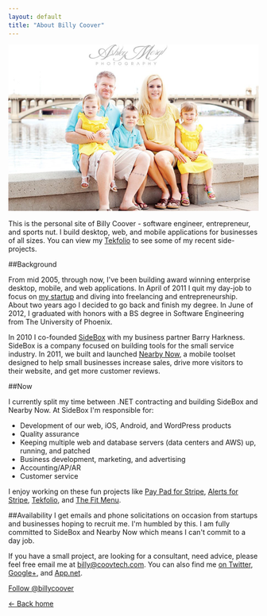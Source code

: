 ```yaml
---
layout: default
title: "About Billy Coover"
---
```


![Billy Coov and one of his three humans](/img/billy.png)

This is the personal site of Billy Coover - software engineer, entrepreneur, and sports nut. I build desktop, web, and mobile applications for businesses of all sizes. You can view my [Tekfolio](http://www.tekfolio.me/billy) to see some of my recent side-projects.

##Background

From mid 2005, through now, I've been building award winning enterprise desktop, mobile, and web applications. In April of 2011 I quit my day-job to focus on [my startup](http://www.sidebox.com) and diving into freelancing and entrepreneurship. About two years ago I decided to go back and finish my degree. In June of 2012, I graduated with honors with a BS degree in Software Engineering from The University of Phoenix.

In 2010 I co-founded <a href="http://www.sidebox.com">SideBox</a> with my business partner Barry Harkness. SideBox is a company focused on building tools for the small service industry. In 2011, we built and launched <a href="http://servicepros.nreabynow.co">Nearby Now</a>, a mobile toolset designed to help small businesses increase sales, drive more visitors to their website, and get more customer reviews.

##Now

I currently split my time between .NET contracting and building SideBox and Nearby Now. At SideBox I'm responsible for:

- Development of our web, iOS, Android, and WordPress products
- Quality assurance
- Keeping multiple web and database servers (data centers and AWS) up, running, and patched
- Business development, marketing, and advertising
- Accounting/AP/AR
- Customer service

I enjoy working on these fun projects like [Pay Pad for Stripe](https://www.pay-pad.com), [Alerts for Stripe](https://www.pay-pad.com/alerts), [Tekfolio](http://www.tekfolio.me), and [The Fit Menu](http://www.thefitmenu.com).

##Availability
I get emails and phone solicitations on occasion from startups and businesses hoping to recruit me. I'm humbled by this. I am fully committed to SideBox and Nearby Now which means I can't commit to a day job.

If you have a small project, are looking for a consultant, need advice, please feel free email me at [billy@coovtech.com](mailto:billy@coovtech.com). You can also find me [on Twitter](http://twitter.com/billycoover), [Google+](https://plus.google.com/110690218781759841805), and [App.net](https://alpha.app.net/billycoover).

<a href="https://twitter.com/billycoover" class="twitter-follow-button" data-show-count="true" data-size="large">Follow @billycoover</a>
<script>!function(d,s,id){var js,fjs=d.getElementsByTagName(s)[0];if(!d.getElementById(id)){js=d.createElement(s);js.id=id;js.src="//platform.twitter.com/widgets.js";fjs.parentNode.insertBefore(js,fjs);}}(document,"script","twitter-wjs");</script>

[← Back home](http://coovtech.com)